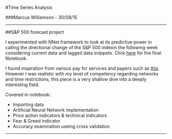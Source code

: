 #Time Series Analysis

###Marcus Williamson - 30/08/15

---
##S&P 500 forecast project

I experimented with NNet framework to look at its predictive power in calling the directional change of the S&P 500 indexin the following week considering current data and lagged data snippets. Click [here](https://github.com/mw572/financial-markets/blob/master/Time%20Series%20Analysis/Neural%20Network%20-%20Time%20Series%20Prediction.ipynb) for the final Notebook.

I found inspiration from various pay for services and papers such as [this](http://www.if5.com/_AboutIFS/!Downloads/A_Trading_System_for_FTSE-100_Futures.pdf). However I was realistic with my level of competency regarding networks and time restrictions, this piece is a very shallow dive into a deeply interesting field.

Covered in notebook:
* Importing data
* Artificial Neural Network implementation 
* Price action indicators & technical indicators
* Fear & Greed indicator 
* Accuracy examination useing cross validation

---

